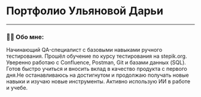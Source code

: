 # Портфолио Ульяновой Дарьи
---

### 👨‍💻 Обо мне:

Начинающий QA-специалист с  базовыми навыками ручного тестирования. Прошёл обучение по курсу тестирования на stepik.org. Уверенно работаю с Confluence, Postman, Git и базами данных (SQL). Готов быстро учиться и вносить вклад в качество продукта с первого дня.Не останавливаюсь на достигнутом и продолжаю получать новые навыки и изучаю новые инструменты. Активно использую ИИ в работе и учебе.


